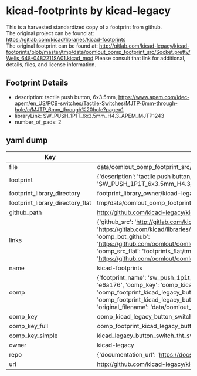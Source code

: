# kicad-footprints by kicad-legacy  
This is a harvested standardized copy of a footprint from github.  
The original project can be found at:  
https://gitlab.com/kicad/libraries/kicad-footprints  
The original footprint can be found at:
http://gitlab.com/kicad-legacy/kicad-footprints/blob/master/tmp/data/oomlout_oomp_footprint_src/Socket.pretty/Wells_648-0482211SA01.kicad_mod
Please consult that link for additional, details, files, and license information.  
## Footprint Details
* description: tactile push button, 6x3.5mm, https://www.apem.com/idec-apem/en_US/PCB-switches/Tactile-Switches/MJTP-6mm-through-hole/c/MJTP_6mm_through%20hole?page=1  
* libraryLink: SW_PUSH_1P1T_6x3.5mm_H4.3_APEM_MJTP1243  
* number_of_pads: 2  
## yaml dump  
| Key | Value |  
| --- | --- |  
| file | data/oomlout_oomp_footprint_src/kicad-footprints/Button_Switch_THT.pretty/SW_PUSH_1P1T_6x3.5mm_H4.3_APEM_MJTP1243.kicad_mod |  
| footprint | {'description': 'tactile push button, 6x3.5mm, https://www.apem.com/idec-apem/en_US/PCB-switches/Tactile-Switches/MJTP-6mm-through-hole/c/MJTP_6mm_through%20hole?page=1', 'libraryLink': 'SW_PUSH_1P1T_6x3.5mm_H4.3_APEM_MJTP1243', 'number_of_pads': 2} |  
| footprint_library_directory | footprint_library_owner/kicad-legacy_kicad-footprints |  
| footprint_library_directory_flat | tmp/data/oomlout_oomp_footprint_src/footprints_flat/kicad_legacy_button_switch_tht_sw_push_1p1t_6x3_5mm_h4_3_apem_mjtp1243/working |  
| github_path | http://github.com/kicad-legacy/kicad-footprints/blob/master/tmp/data/oomlout_oomp_footprint_src/Button_Switch_THT.pretty/SW_PUSH_1P1T_6x3.5mm_H4.3_APEM_MJTP1243.kicad_mod |  
| links | {'github_src': 'http://gitlab.com/kicad-legacy/kicad-footprints/blob/master/tmp/data/oomlout_oomp_footprint_src/Socket.pretty/Wells_648-0482211SA01.kicad_mod', 'github_src_repo': 'https://gitlab.com/kicad/libraries/kicad-footprints', 'oomp_bot': 'tmp/data/oomlout_oomp_footprint_src/footprints/kicad_legacy_button_switch_tht_sw_push_1p1t_6x3_5mm_h4_3_apem_mjtp1243/working', 'oomp_bot_github': 'https://github.com/oomlout/oomlout_oomp_footprint_bot/tree/main/tmp/data/oomlout_oomp_footprint_src/footprints/kicad_legacy_button_switch_tht_sw_push_1p1t_6x3_5mm_h4_3_apem_mjtp1243/working', 'oomp_src_flat': 'footprints_flat/tmp/data/oomlout_oomp_footprint_src/footprints_flat/kicad_legacy_button_switch_tht_sw_push_1p1t_6x3_5mm_h4_3_apem_mjtp1243/working', 'oomp_src_flat_github': 'https://github.com/oomlout/oomlout_oomp_footprint_src/tree/main/tmp/data/oomlout_oomp_footprint_src/footprints_flat/kicad_legacy_button_switch_tht_sw_push_1p1t_6x3_5mm_h4_3_apem_mjtp1243/working'} |  
| name | kicad-footprints |  
| oomp | {'footprint_name': 'sw_push_1p1t_6x3_5mm_h4_3_apem_mjtp1243', 'library_name': 'button_switch_tht', 'md5': 'e6a17689c8ee4100321aa657551478ab', 'md5_10': 'e6a17689c8', 'md5_5': 'e6a17', 'md5_6': 'e6a176', 'oomp_key': 'oomp_kicad_legacy_button_switch_tht_sw_push_1p1t_6x3_5mm_h4_3_apem_mjtp1243', 'oomp_key_extra': 'oomp_footprint_kicad_legacy_button_switch_tht_sw_push_1p1t_6x3_5mm_h4_3_apem_mjtp1243', 'oomp_key_full': 'oomp_footprint_kicad_legacy_button_switch_tht_sw_push_1p1t_6x3_5mm_h4_3_apem_mjtp1243_e6a176', 'oomp_key_simple': 'kicad_legacy_button_switch_tht_sw_push_1p1t_6x3_5mm_h4_3_apem_mjtp1243', 'original_filename': 'data/oomlout_oomp_footprint_src/kicad-footprints/Button_Switch_THT.pretty/SW_PUSH_1P1T_6x3.5mm_H4.3_APEM_MJTP1243.kicad_mod', 'owner_name': 'kicad_legacy'} |  
| oomp_key | oomp_kicad_legacy_button_switch_tht_sw_push_1p1t_6x3_5mm_h4_3_apem_mjtp1243 |  
| oomp_key_full | oomp_footprint_kicad_legacy_button_switch_tht_sw_push_1p1t_6x3_5mm_h4_3_apem_mjtp1243 |  
| oomp_key_simple | kicad_legacy_button_switch_tht_sw_push_1p1t_6x3_5mm_h4_3_apem_mjtp1243 |  
| owner | kicad-legacy |  
| repo | {'documentation_url': 'https://docs.github.com/rest/repos/repos#get-a-repository', 'message': 'Not Found'} |  
| url | http://github.com/kicad-legacy/kicad-footprints |  

